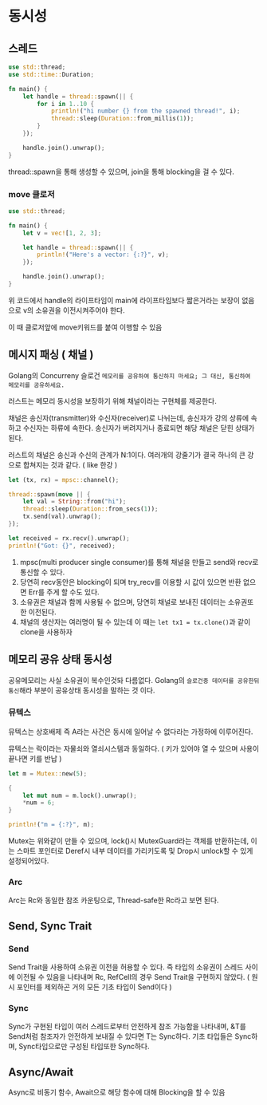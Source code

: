 # 동시성

## 스레드

```rust
use std::thread;
use std::time::Duration;

fn main() {
    let handle = thread::spawn(|| {
        for i in 1..10 {
            println!("hi number {} from the spawned thread!", i);
            thread::sleep(Duration::from_millis(1));
        }
    });

    handle.join().unwrap();
}
```
thread::spawn을 통해 생성할 수 있으며, join을 통해 blocking을 걸 수 있다.

### move 클로저

```rust
use std::thread;

fn main() {
    let v = vec![1, 2, 3];

    let handle = thread::spawn(|| {
        println!("Here's a vector: {:?}", v);
    });

    handle.join().unwrap();
}
```
위 코드에서 handle의 라이프타임이 main에 라이프타임보다 짧은거라는 보장이 없음으로 v의 소유권을 이전시켜주어야 한다.

이 때 클로저앞에 move키워드를 붙여 이행할 수 있음

## 메시지 패싱 ( 채널 )

Golang의 Concurreny 슬로건 `메모리를 공유하여 통신하지 마세요; 그 대신, 통신하여 메모리를 공유하세요.`

러스트는 메모리 동시성을 보장하기 위해 채널이라는 구현체를 제공한다.

채널은 송신자(transmitter)와 수신자(receiver)로 나뉘는데, 송신자가 강의 상류에 속하고 수신자는 하류에 속한다.
송신자가 버려지거나 종료되면 해당 채널은 닫힌 상태가 된다.

러스트의 채널은 송신과 수신의 관계가 N:1이다. 여러개의 강줄기가 결국 하나의 큰 강으로 합쳐지는 것과 같다. ( like 한강 )

```rust
let (tx, rx) = mpsc::channel();

thread::spawn(move || {
    let val = String::from("hi");
    thread::sleep(Duration::from_secs(1));
    tx.send(val).unwrap();
});

let received = rx.recv().unwrap();
println!("Got: {}", received);
```
1. mpsc(multi producer single consumer)를 통해 채널을 만들고 send와 recv로 통신할 수 있다.
2. 당연히 recv동안은 blocking이 되며 try_recv를 이용할 시 값이 있으면 반환 없으면 Err를 주게 할 수도 있다.
3. 소유권은 채널과 함께 사용될 수 없으며, 당연히 채널로 보내진 데이터는 소유권또한 이전된다.
4. 채널의 생산자는 여러명이 될 수 있는데 이 때는 `let tx1 = tx.clone()`과 같이 clone을 사용하자

## 메모리 공유 상태 동시성

공유메모리는 사실 소유권이 복수인것돠 다름없다. Golang의 `슬로건중 데이터를 공유한뒤 통신`해라 부분이 공유상태 동시성을 말하는 것 이다.

### 뮤텍스

뮤텍스는 상호배제 즉 A라는 사건은 동시에 일어날 수 없다라는 가정하에 이루어진다.

뮤텍스는 락이라는 자물쇠와 열쇠시스템과 동일하다. ( 키가 있어야 열 수 있으며 사용이 끝나면 키를 반납 )

```rust
let m = Mutex::new(5);

{
    let mut num = m.lock().unwrap();
    *num = 6;
}

println!("m = {:?}", m);
```
Mutex는 위와같이 만들 수 있으며, lock()시 MutexGuard라는 객체를 반환하는데,
이는 스마트 포인터로 Deref시 내부 데이터를 가리키도록 및 Drop시 unlock할 수 있게 설정되어있다.

### Arc

Arc는 Rc와 동일한 참조 카운팅으로, Thread-safe한 Rc라고 보면 된다.

## Send, Sync Trait

### Send

Send Trait을 사용하여 소유권 이전을 허용할 수 있다. 즉 타입의 소유권이 스레드 사이에 이전될 수 있음을 나타내며
Rc, RefCell의 경우 Send Trait을 구현하지 않았다. ( 원시 포인터를 제외하곤 거의 모든 기초 타입이 Send이다 )

### Sync

Sync가 구현된 타입이 여러 스레드로부터 안전하게 참조 가능함을 나타내며, &T를 Send처럼 참조자가 안전하게 보내질 수 있다면 T는 Sync하다.
기초 타입들은 Sync하며, Sync타입으로만 구성된 타입또한 Sync하다.

## Async/Await

Async로 비동기 함수, Await으로 해당 함수에 대해 Blocking을 할 수 있음